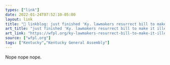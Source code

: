 ```yaml
---
types: ["link"]
date: 2022-01-24T07:52:10-05:00
layout: link
title: "🔗 linkblog: just finished 'Ky. lawmakers resurrect bill to make it illegal to insult police, boost penalties for 'rioting' – 89.3 WFPL News Louisville'"
art_title: "just finished 'Ky. lawmakers resurrect bill to make it illegal to insult police, boost penalties for 'rioting' – 89.3 WFPL News Louisville"
art_link: "https://wfpl.org/ky-lawmakers-resurrect-bill-to-make-it-illegal-to-insult-police-boost-penalties-for-rioting/"
source: ["wfpl.org"]
tags: ["Kentucky","Kentucky General Assembly"]
---
```

Nope nope nope.
